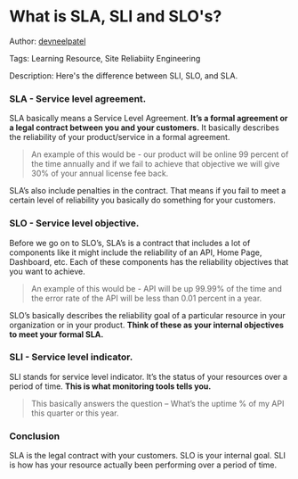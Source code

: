 # What is SLA, SLI and SLO's?

Author: [devneelpatel](https://www.github.com/devneelpatel)

Tags: Learning Resource, Site Reliabiity Engineering

Description: Here's the difference between SLI, SLO, and SLA. 

### SLA - Service level agreement.

SLA basically means a Service Level Agreement. **It’s a formal agreement or a legal contract between you and your customers.** It basically describes the reliability of your product/service in a formal agreement.

> An example of this would be - our product will be online 99 percent of the time annually and if we fail to achieve that objective we will give 30% of your annual license fee back.

SLA’s also include penalties in the contract. That means if you fail to meet a certain level of reliability you basically do something for your customers.

### SLO - Service level objective.
Before we go on to SLO’s, SLA’s is a contract that includes a lot of components like it might include the reliability of an API, Home Page, Dashboard, etc. Each of these components has the reliability objectives that you want to achieve.

> An example of this would be - API will be up 99.99% of the time and the error rate of the API will be less than 0.01 percent in a year.

SLO’s basically describes the reliability goal of a particular resource in your organization or in your product. **Think of these as your internal objectives to meet your formal SLA.**

### SLI - Service level indicator.
SLI stands for service level indicator. It’s the status of your resources over a period of time. **This is what monitoring tools tells you.**

> This basically answers the question – What’s the uptime % of my API this quarter or this year.

### Conclusion

SLA is the legal contract with your customers. SLO is your internal goal. SLI is how has your resource actually been performing over a period of time.
